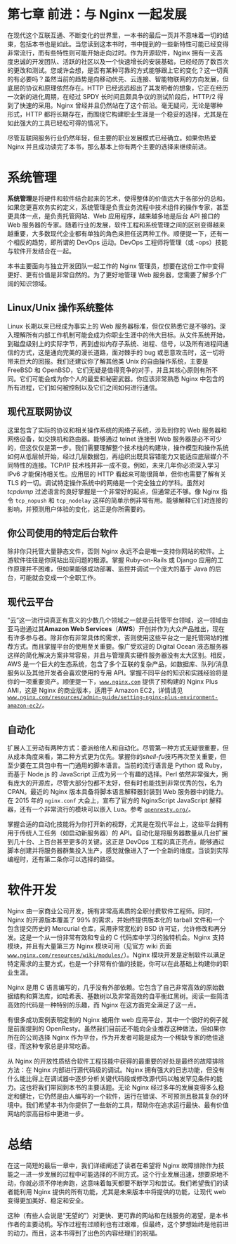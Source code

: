 # 第七章 前进：与 Nginx 一起发展

在现代这个互联互通、不断变化的世界里，一本书的最后一页并不意味着一切的结束，包括本书也是如此。当您读到这本书时，书中提到的一些新特性可能已经变得非常流行，而有些特性则可能开始走向过时。作为开源软件，Nginx 拥有一支高度忠诚的开发团队、活跃的社区以及一个快速增长的安装基础，已经经历了数百次的更改和测试。您或许会想，是否有某种可靠的方式能够跟上它的变化？这一切真的有必要吗？虽然当前的趋势是向移动优先、云连接、智能物联网的方向发展，但底层的协议和原理依然存在。HTTP 已经远远超出了其发明者的想象，它正在经历一次新的进化周期，在经过 SPDY 长时间且颇具争议的测试阶段后，HTTP/2 得到了快速的采用。Nginx 曾经并且仍然站在了这个前沿。毫无疑问，无论是哪种形式，HTTP 都将长期存在，而围绕它构建职业生涯是一个稳妥的选择，尤其是在如此强大的工具已轻松可得的情况下。

尽管互联网服务行业仍然年轻，但主要的职业发展模式已经确立。如果你热爱 Nginx 并且成功读完了本书，那么基本上你有两个主要的选择来继续前进。

# 系统管理

**系统管理**是将硬件和软件结合起来的艺术，使得整体的价值远大于各部分的总和。如果您更喜欢务实的定义，系统管理是负责业务流程中技术组件的操作专家，甚至更具体一点，是负责托管网站、Web 应用程序，越来越多地是后台 API 接口的 Web 服务器的专家。随着行业的发展，软件工程和系统管理之间的区别变得越来越重要，大多数现代企业都有单独的角色来担任这两种工作。顺便提一下，还有一个相反的趋势，即所谓的 DevOps 运动。DevOps 工程师将管理（或 -ops）技能与软件开发结合在一起。

本书主要面向与独立开发团队一起工作的 Nginx 管理员，想要在这份工作中变得更好、更有价值是非常自然的。为了更好地管理 Web 服务器，您需要了解多个广阔的知识领域。

## Linux/Unix 操作系统整体

Linux 长期以来已经成为事实上的 Web 服务器标准，但仅仅熟悉它是不够的。深入理解所有内部工作机制可能会成为你职业生涯中的伟大目标。从文件系统开始，到磁盘级别上的实际字节，再到虚拟内存子系统、进程、信号，以及所有进程间通信的方式，这是通向完美的漫长道路，面对棘手的 bug 或恶意攻击时，这一切将带来巨大的回报。我们还建议你了解其他类 Unix 的自由操作系统，主要是 FreeBSD 和 OpenBSD，它们无疑是值得竞争的对手，并且其核心原则有所不同。它们可能会成为你个人的最爱和秘密武器。你应该非常熟悉 Nginx 中包含的所有进程，它们如何被控制以及它们之间如何进行通信。

## 现代互联网协议

这里包含了实际的协议和相关操作系统的网络子系统，涉及到你的 Web 服务器和网络设备，如交换机和路由器。能够通过 telnet 连接到 Web 服务器是必不可少的，但这仅仅是第一步。我们需要理解整个技术栈的构建块，操作模型和操作系统如何从低层帧开始，经过几层数据包，再组织出既具容错能力又能适应底层媒介不同特性的连接。TCP/IP 技术栈并非一成不变。例如，未来几年你必须深入学习 IPv6 才能保持相关性。应用层的 HTTP 看起来可能很简单，但你也需要了解有关 TLS 的一切。调试特定操作系统中的网络是一个完全独立的学科。虽然对 *tcpdump* 过滤语言的良好掌握是一个非常好的起点，但通常还不够。像 Nginx 指令 `tcp_nopush` 和 `tcp_nodelay` 这样的简单示例非常有用。能够解释它们对连接的影响，并预测用户体验的变化，这正是你所需要的。

## 你公司使用的特定后台软件

除非你只托管大量静态文件，否则 Nginx 永远不会是唯一支持你网站的软件。上游软件往往是你网站出现问题的根源。掌握 Ruby-on-Rails 或 Django 应用的工作原理并不困难，但如果能够成功部署、监控并调试一个庞大的基于 Java 的后台，可能就会变成一个全职工作。

## 现代云平台

“云”这一流行词真正有意义的少数几个领域之一就是云托管平台领域，这一领域由亚马逊通过其**Amazon Web Services**（**AWS**）开创并作为大众产品推出，现在有许多参与者。除非你有非常具体的需求，否则使用这些平台之一是托管网站的推荐方式。而且掌握平台的使用至关重要。像广受欢迎的 Digital Ocean 液态服务器这样的简化解决方案非常容易，并且与管理真实硬件服务器没有太大区别。相反，AWS 是一个巨大的生态系统，包含了多个互联的复杂产品，如数据库、队列/消息服务以及其他开发者会喜欢使用的专用 API。掌握不同平台的知识和实践经验将是你的一项重要资产。顺便提一下，[`www.nginx.com`](https://www.nginx.com) 提供了预构建的 Nginx Plus AMI，这是 Nginx 的商业版本，适用于 Amazon EC2，详情请见 [`www.nginx.com/resources/admin-guide/setting-nginx-plus-environment-amazon-ec2/`](https://www.nginx.com/resources/admin-guide/setting-nginx-plus-environment-amazon-ec2/)。

## 自动化

扩展人工劳动有两种方式：委派给他人和自动化。尽管第一种方式无疑很重要，但从成本角度来看，第二种方式更为优先。掌握你的*shell-fu*技巧再次至关重要，但至少要在工具包中有一门通用的脚本语言。当前的流行语言是 Python 或 Ruby，而基于 Node.js 的 JavaScript 正成为另一个有趣的选择。Perl 依然非常强大，拥有庞大的开源库，尽管大部分包都不太好，但有时也能找到非常优秀的包，名为 CPAN。最近的 Nginx 版本具备将脚本语言解释器封装到 Web 服务器中的能力。在 2015 年的 `nginx.conf` 大会上，宣布了官方的 NginxScript JavaScript 解释器，还有一个非常流行的模块可以嵌入 Lua。参考 [`openresty.org/`](https://openresty.org/)。

掌握合适的自动化技能将为你打开新的视野，尤其是在现代平台上，这些平台拥有用于传统人工任务（如启动新服务器）的 API。自动化是将服务器数量从几台扩展到几十台、上百台甚至更多的关键。这正是 DevOps 工程的真正亮点。能够通过脚本创建并将服务器群集投入生产，感觉就像进入了一个全新的维度。当谈到实际编程时，还有第二条你可以选择的路径。

# 软件开发

Nginx 由一家商业公司开发，拥有非常高素质的全职付费软件工程师。同时，Nginx 的开源版本覆盖了 99% 的需求，并始终提供版本化的 tarball 文件和一个包含提交历史的 Mercurial 仓库，采用非常宽松的 BSD 许可证，允许修改和再分发。这是一个从一份非常有效和专业的 C 代码库中学习的独特机会。Nginx 支持模块，并且有大量第三方 Nginx 模块可用（见官方 wiki 页面 [`www.nginx.com/resources/wiki/modules/`](https://www.nginx.com/resources/wiki/modules/)）。Nginx 模块开发是定制软件以满足特定需求的主要方式，也是一个非常有价值的技能，你可以在此基础上构建你的职业生涯。

Nginx 是用 C 语言编写的，几乎没有外部依赖。它包含了自己非常高效的原始数据结构和算法库，如哈希表、基数树以及非常高效的自平衡红黑树。阅读一些简洁高效的代码是一种特别的乐趣，而 Nginx 在这方面完全满足了这一点。

有很多成功案例表明定制的 Nginx 被用作 web 应用平台，其中一个很好的例子就是前面提到的 OpenResty。虽然我们目前还不能向企业推荐这种做法，但如果你所在的公司选择 Nginx 作为平台，作为开发者可能是成为一个稀缺专家的绝佳途径，而这种专家总是非常吃香。

从 Nginx 的开放性质结合软件工程技能中获得的最重要的好处是最终的故障排除方法：在 Nginx 内部进行源代码级的调试。Nginx 拥有强大的日志功能，但没有什么能比得上在调试器中逐步分析关键代码段或修改源代码以触发罕见条件的能力。这也将我们带回到本书的主要话题。无论 Nginx 经过多年的发展变得多么稳定和健壮，它仍然是由人编写的一个软件，运行在错误、不可预测且极其复杂的环境中。我们希望本书为你提供了一些新的工具，帮助你在追求运行最快、最有价值网站的崇高目标中更进一步。

# 总结

在这一简短的最后一章中，我们详细阐述了读者在希望将 Nginx 故障排除作为技能之一进一步发展的过程中可能选择的不同方式。这个行业发展迅速，想要原地不动，你就必须不停地奔跑，这意味着每天都要不断学习和尝试。我们希望我们的读者能利用 Nginx 提供的所有功能，尤其是未来版本中将提供的功能，让现代 web 变得更加美好、稳定和安全。

这种（有些人会说是“无望的”）对更快、更可靠的网站和在线服务的渴望，是本书作者的主要动机。写作过程有过顺利也有过艰难，但最终，这个梦想始终是他前进的动力。而且，这本书得到了出色的内容经理们的祝福。
